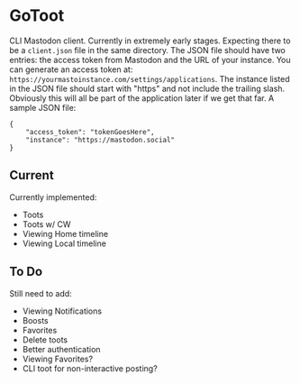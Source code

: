 # GoToot

CLI Mastodon client. Currently in extremely early stages. Expecting there to be a `client.json` file in the same directory. The JSON file should have two entries: the access token from Mastodon and the URL of your instance. You can generate an access token at: `https://yourmastoinstance.com/settings/applications`. The instance listed in the JSON file should start with "https" and not include the trailing slash. Obviously this will all be part of the application later if we get that far. A sample JSON file:

    {
        "access_token": "tokenGoesHere",
        "instance": "https://mastodon.social"
    }

## Current

Currently implemented:

- Toots
- Toots w/ CW
- Viewing Home timeline
- Viewing Local timeline

## To Do

Still need to add:

- Viewing Notifications
- Boosts
- Favorites
- Delete toots
- Better authentication
- Viewing Favorites?
- CLI toot for non-interactive posting?
